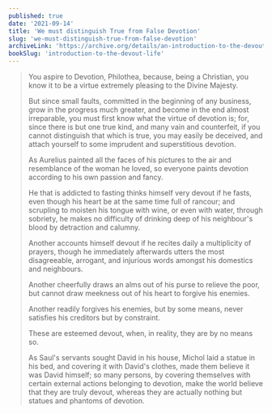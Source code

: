 ```yaml
---
published: true
date: '2021-09-14'
title: 'We must distinguish True from False Devotion'
slug: 'we-must-distinguish-true-from-false-devotion'
archiveLink: 'https://archive.org/details/an-introduction-to-the-devout-life/page/2?view=theater'
bookSlug: 'introduction-to-the-devout-life'
---
```


> You aspire to Devotion, Philothea, because, being a Christian, you know it to be a virtue extremely pleasing to the Divine Majesty.
>
> But since small faults, committed in the beginning of any business, grow in the progress much greater, and become in the end almost irreparable, you must first know what the virtue of devotion is; for, since there is but one true kind, and many vain and counterfeit, if you cannot distinguish that which is true, you may easily be deceived, and attach yourself to some imprudent and superstitious devotion.
>
> As Aurelius painted all the faces of his pictures to the air and resemblance of the woman he loved, so everyone paints devotion according to his own passion and fancy.
>
> He that is addicted to fasting thinks himself very devout if he fasts, even though his heart be at the same time full of rancour; and scrupling to moisten his tongue with wine, or even with water, through sobriety, he makes no difficulty of drinking deep of his neighbour's blood by detraction and calumny.
>
> Another accounts himself devout if he recites daily a multiplicity of prayers, though he immediately afterwards utters the most disagreeable, arrogant, and injurious words amongst his domestics and neighbours.
>
> Another cheerfully draws an alms out of his purse to relieve the poor, but cannot draw meekness out of his heart to forgive his enemies.
>
> Another readily forgives his enemies, but by some means, never satisfies his creditors but by constraint.
>
> These are esteemed devout, when, in reality, they are by no means so.
>
> As Saul's servants sought David in his house, Michol laid a statue in his bed, and covering it with David's clothes, made them believe it was David himself; so many persons, by covering themselves with certain external actions belonging to devotion, make the world believe that they are truly devout, whereas they are actually nothing but statues and phantoms of devotion.